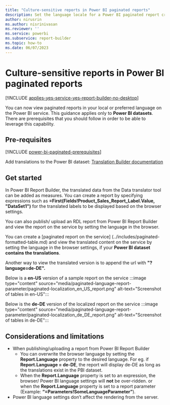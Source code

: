 ```yaml
---
title: "Culture-sensitive reports in Power BI paginated reports"
description: Set the language locale for a Power BI paginated report created from a Power BI dataset.
author: nirusrin
ms.author: nisrinivasan
ms.reviewer: ''
ms.service: powerbi
ms.subservice: report-builder
ms.topic: how-to
ms.date: 06/07/2023
---
```


# Culture-sensitive reports in Power BI paginated reports

[!INCLUDE [applies-yes-service-yes-report-builder-no-desktop](../includes/applies-yes-service-no-report-builder-no-desktop.md)]

You can now view paginated reports in your local or preferred language on the Power BI service. This guidance applies only to **Power BI datasets**. There are prerequisites that you should follow in order to be able to leverage this capability. 

## Pre-requisites
[!INCLUDE [power-bi-paginated-prerequisites](../includes/power-bi-paginated-prerequisites.md)]

Add translations to the Power BI dataset: [Translation Builder documentation](https://github.com/PowerBiDevCamp/TranslationsBuilder/blob/main/Docs/Building%20Multi-language%20Reports%20in%20Power%20BI.md) 


## Get started
In Power BI Report Builder, the translated data from the Data translator tool can be added as measures. You can create a report by specifying expressions such as **=First(Fields!Product_Sales_Report_Label.Value, "DataSet1")** for the translated labels to be displayed based on the browser settings.

You can also publish/ upload an RDL report from Power BI Report Builder and view the report on the service by setting the language in the browser.  

You can create a [paginated report on the service] (../includes/paginated-formatted-table.md) and view the translated content on the service by setting the language in the browser settings, if your **Power BI dataset contains the translations**.

Another way to view the translated version is to append the url with **"?language=de-DE".**

Below is a **en-US** version of a sample report on the service
:::image type="content" source="media/paginated-language-report-parameter/paginated-localization_en_US_report.png" alt-text="Screenshot of tables in en-US":::

Below is the **de-DE** version of the localized report on the service
:::image type="content" source="media/paginated-language-report-parameter/paginated-localization_de_DE_report.png" alt-text="Screenshot of tables in de-DE":::


## Considerations and limitations
- When publishing/uploading a report from Power BI Report Builder
    - You can overwrite the browser language by setting the **Report.Language** property to the desired language. For eg. if **Report.Language = de-DE**, the report will display de-DE as long as the translations exist in the PBI dataset.
    - When the **Report.Language** property is set to an expression, the browser/ Power BI language settings will **not** be over-ridden. or when the **Report.Language** property is set to a report parameter (Example: **“=Parameters!SomeLanguageParameter”**).
-	Power BI language settings don’t affect the rendering from the server.
    
      
